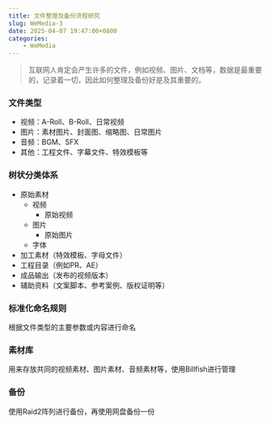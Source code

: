 ```yaml
---
title: 文件整理及备份流程研究
slug: WeMedia-3
date: 2025-04-07 19:47:00+0800
categories:
    - WeMedia
---
```


> 互联网人肯定会产生许多的文件，例如视频、图片、文档等，数据是最重要的，记录着一切，因此如何整理及备份好是及其重要的。

### 文件类型
- 视频：A-Roll、B-Roll、日常视频
- 图片：素材图片、封面图、缩略图、日常图片
- 音频：BGM、SFX
- 其他：工程文件、字幕文件、特效模板等

### 树状分类体系
- 原始素材
  - 视频
    - 原始视频
  - 图片
    - 原始图片
  - 字体
- 加工素材（特效模板、字母文件）
- 工程目录（例如PR、AE）
- 成品输出（发布的视频版本）
- 辅助资料（文案脚本、参考案例、版权证明等）

### 标准化命名规则
根据文件类型的主要参数或内容进行命名

### 素材库
用来存放共同的视频素材、图片素材、音频素材等，使用Billfish进行管理

### 备份
使用Raid2阵列进行备份，再使用网盘备份一份


